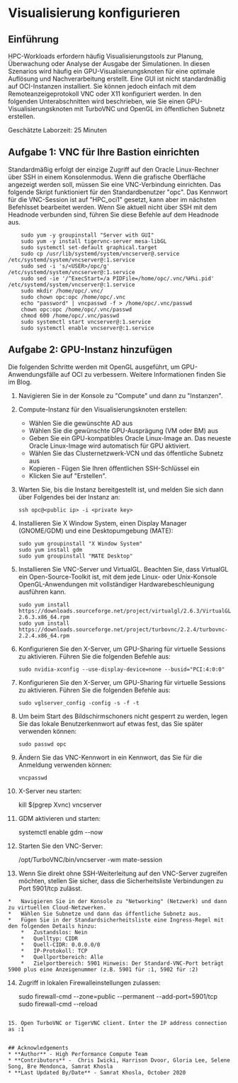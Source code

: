 # Visualisierung konfigurieren

## Einführung

HPC-Workloads erfordern häufig Visualisierungstools zur Planung, Überwachung oder Analyse der Ausgabe der Simulationen. In diesen Szenarios wird häufig ein GPU-Visualisierungsknoten für eine optimale Auflösung und Nachverarbeitung erstellt. Eine GUI ist nicht standardmäßig auf OCI-Instanzen installiert. Sie können jedoch einfach mit dem Remoteanzeigeprotokoll VNC oder X11 konfiguriert werden. In den folgenden Unterabschnitten wird beschrieben, wie Sie einen GPU-Visualisierungsknoten mit TurboVNC und OpenGL im öffentlichen Subnetz erstellen.

Geschätzte Laborzeit: 25 Minuten

## Aufgabe 1: VNC für Ihre Bastion einrichten

Standardmäßig erfolgt der einzige Zugriff auf den Oracle Linux-Rechner über SSH in einem Konsolenmodus. Wenn die grafische Oberfläche angezeigt werden soll, müssen Sie eine VNC-Verbindung einrichten. Das folgende Skript funktioniert für den Standardbenutzer "opc". Das Kennwort für die VNC-Session ist auf "HPC\_oci1" gesetzt, kann aber im nächsten Befehlsset bearbeitet werden. Wenn Sie aktuell nicht über SSH mit dem Headnode verbunden sind, führen Sie diese Befehle auf dem Headnode aus.

        sudo yum -y groupinstall "Server with GUI"
        sudo yum -y install tigervnc-server mesa-libGL
        sudo systemctl set-default graphical.target
        sudo cp /usr/lib/systemd/system/vncserver@.service /etc/systemd/system/vncserver@:1.service
        sudo sed -i 's/<USER>/opc/g' /etc/systemd/system/vncserver@:1.service
        sudo sed -ie '/^ExecStart=/a PIDFile=/home/opc/.vnc/%H%i.pid' /etc/systemd/system/vncserver@:1.service
        sudo mkdir /home/opc/.vnc/
        sudo chown opc:opc /home/opc/.vnc
        echo "password" | vncpasswd -f > /home/opc/.vnc/passwd
        chown opc:opc /home/opc/.vnc/passwd
        chmod 600 /home/opc/.vnc/passwd
        sudo systemctl start vncserver@:1.service
        sudo systemctl enable vncserver@:1.service
    

## Aufgabe 2: GPU-Instanz hinzufügen

Die folgenden Schritte werden mit OpenGL ausgeführt, um GPU-Anwendungsfälle auf OCI zu verbessern. Weitere Informationen finden Sie im Blog.

1.  Navigieren Sie in der Konsole zu "Compute" und dann zu "Instanzen".
    
2.  Compute-Instanz für den Visualisierungsknoten erstellen:
    
    *   Wählen Sie die gewünschte AD aus
    *   Wählen Sie die gewünschte GPU-Ausprägung (VM oder BM) aus
    *   Geben Sie ein GPU-kompatibles Oracle Linux-Image an. Das neueste Oracle Linux-Image wird automatisch für GPU aktiviert.
    *   Wählen Sie das Clusternetzwerk-VCN und das öffentliche Subnetz aus
    *   Kopieren - Fügen Sie Ihren öffentlichen SSH-Schlüssel ein
    *   Klicken Sie auf "Erstellen".
3.  Warten Sie, bis die Instanz bereitgestellt ist, und melden Sie sich dann über Folgendes bei der Instanz an:
    
        ssh opc@<public ip> -i <private key> 
        
4.  Installieren Sie X Window System, einen Display Manager (GNOME/GDM) und eine Desktopumgebung (MATE):
    
        sudo yum groupinstall "X Window System"
        sudo yum install gdm
        sudo yum groupinstall "MATE Desktop"    
        
5.  Installieren Sie VNC-Server und VirtualGL. Beachten Sie, dass VirtualGL ein Open-Source-Toolkit ist, mit dem jede Linux- oder Unix-Konsole OpenGL-Anwendungen mit vollständiger Hardwarebeschleunigung ausführen kann.
    
        sudo yum install https://downloads.sourceforge.net/project/virtualgl/2.6.3/VirtualGL-2.6.3.x86_64.rpm
        sudo yum install https://downloads.sourceforge.net/project/turbovnc/2.2.4/turbovnc-2.2.4.x86_64.rpm    
        
6.  Konfigurieren Sie den X-Server, um GPU-Sharing für virtuelle Sessions zu aktivieren. Führen Sie die folgenden Befehle aus:
    
        sudo nvidia-xconfig --use-display-device=none --busid="PCI:4:0:0"
        
7.  Konfigurieren Sie den X-Server, um GPU-Sharing für virtuelle Sessions zu aktivieren. Führen Sie die folgenden Befehle aus:
    
        sudo vglserver_config -config -s -f -t
        
8.  Um beim Start des Bildschirmschoners nicht gesperrt zu werden, legen Sie das lokale Benutzerkennwort auf etwas fest, das Sie später verwenden können:
    
        sudo passwd opc
        
9.  Ändern Sie das VNC-Kennwort in ein Kennwort, das Sie für die Anmeldung verwenden können:
    
        vncpasswd
        
10.  X-Server neu starten:
    
        kill $(pgrep Xvnc)
        vncserver
        
11.  GDM aktivieren und starten:
    
        systemctl enable gdm --now
        
12.  Starten Sie den VNC-Server:
    
        /opt/TurboVNC/bin/vncserver -wm mate-session
        
13.  Wenn Sie direkt ohne SSH-Weiterleitung auf den VNC-Server zugreifen möchten, stellen Sie sicher, dass die Sicherheitsliste Verbindungen zu Port 5901/tcp zulässt.
    
    *   Navigieren Sie in der Konsole zu "Networking" (Netzwerk) und dann zu virtuellen Cloud-Netzwerken.
    *   Wählen Sie Subnetze und dann das öffentliche Subnetz aus.
    *   Fügen Sie in der Standardsicherheitsliste eine Ingress-Regel mit den folgenden Details hinzu:
        *   Zustandslos: Nein
        *   Quelltyp: CIDR
        *   Quell-CIDR: 0.0.0.0/0
        *   IP-Protokoll: TCP
        *   Quellportbereich: Alle
        *   Zielportbereich: 5901 Hinweis: Der Standard-VNC-Port beträgt 5900 plus eine Anzeigenummer (z.B. 5901 für :1, 5902 für :2)
14.  Zugriff in lokalen Firewalleinstellungen zulassen:
    

     sudo firewall-cmd --zone=public --permanent --add-port=5901/tcp
     sudo firewall-cmd --reload
     ```
    15. Open TurboVNC or TigerVNC client. Enter the IP address connection as :1
    
    
    ## Acknowledgements
    * **Author** - High Performance Compute Team
    * **Contributors** -  Chris Iwicki, Harrison Dvoor, Gloria Lee, Selene Song, Bre Mendonca, Samrat Khosla
    * **Last Updated By/Date** - Samrat Khosla, October 2020
